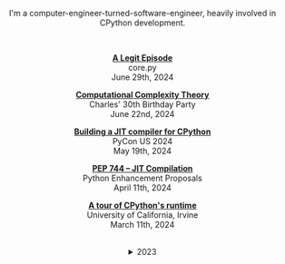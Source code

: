 <div align=center>

I'm a computer-engineer-turned-software-engineer, heavily involved in CPython development.

<br>

[**A Legit Episode**](https://www.youtube.com/watch?v=IGYxMsHw9iw)
<br>
core.py
<br>
June 29th, 2024

[**Computational Complexity Theory**](2024/06/22/building_a_jit_compiler_for_cpython.pdf)
<br>
Charles' 30th Birthday Party
<br>
June 22nd, 2024

[**Building a JIT compiler for CPython**](2024/05/19/building_a_jit_compiler_for_cpython.pdf)
<br>
PyCon US 2024
<br>
May 19th, 2024

[**PEP 744 – JIT Compilation**](https://www.python.org/dev/peps/pep-0744)
<br>
Python Enhancement Proposals
<br>
April 11th, 2024

[**A tour of CPython's runtime**](2024/03/11/a_tour_of_cpythons_runtime.pdf)
<br>
University of California, Irvine
<br>
March 11th, 2024

<br>
<details>
<summary> 2023 </summary>
<br>

[**A JIT compiler for CPython**](https://www.youtube.com/watch?v=HxSHIpEQRjs)
<br>
CPython Core Dev Sprint 2023
<br>
October 10th, 2023

[**Inside CPython 3.11's new specializing, adaptive interpreter**](https://www.youtube.com/watch?v=shQtrn1v7sQ)
<br>
PyCon US 2023
<br>
April 21st, 2023

[**A tour of CPython's bytecode compiler**](2023/03/14/a_tour_of_cpythons_bytecode_compiler.pdf)
<br>
University of California, Irvine
<br>
March 14th, 2023

<br>
<details>
<summary> 2022 </summary>
<br>

[**Python 3.11 Release Episode**](https://www.youtube.com/watch?v=Iak-6AsMLsU)
<br>
Talk Python
<br>
October 28th, 2022

[**A Team at Microsoft is Helping Make Python Faster**](https://devblogs.microsoft.com/python/python-311-faster-cpython-team)
<br>
Microsoft Python DevBlog
<br>
October 26th, 2022

[**Making CPython 3.11 Especially Fast**](https://www.youtube.com/watch?v=PGZPSWZSkJI&t=1472s)
<br>
Python 3.11 Release
<br>
October 24th, 2022

[**Python Perf: Specializing, Adaptive Interpreter**](https://www.youtube.com/watch?v=tNs18GDmAfg)
<br>
Talk Python
<br>
September 15th, 2022

[**A Perfect `match`**](https://www.youtube.com/watch?v=XpxTrDDcpPE)
<br>
PyCon US 2022
<br>
April 29th, 2022

<br>
<details>
<summary> 2021 </summary>
<br>

[**A Perfect `match`**](https://www.youtube.com/watch?v=ggPJLwIbbyY&t=213s)
<br>
PyCon JP 2021
<br>
October 16th, 2021

[**Structural Pattern Matching**](https://www.youtube.com/watch?v=AHT2l3hcIJg&t=2646s)
<br>
Python 3.10 Release Stream
<br>
October 4th, 2021

[**What's New in Python 3.10**](https://www.youtube.com/watch?v=JteTO3EE7y0)
<br>
PyCharm by JetBrains
<br>
October 4th, 2021

<br>
<details>
<summary> 2020 </summary>
<br>

[**Dynamic Pattern Matching with Python**](https://dl.acm.org/doi/10.1145/3426422.3426983)
<br>
Dynamic Languages Symposium 2020
<br>
November 15th, 2020

[**PEP 634 – Structural Pattern Matching: Specification**](https://www.python.org/dev/peps/pep-0634)
<br>
Python Enhancement Proposals
<br>
September 12th, 2020

[**PEP 622 – Structural Pattern Matching**](https://www.python.org/dev/peps/pep-0622)
<br>
Python Enhancement Proposals
<br>
June 23rd, 2020

[**PEP 618 – Add Optional Length-Checking To zip**](https://www.python.org/dev/peps/pep-0618)
<br>
Python Enhancement Proposals
<br>
May 1st, 2020

[**PEP 614 – Relaxing Grammar Restrictions On Decorators**](https://www.python.org/dev/peps/pep-0614)
<br>
Python Enhancement Proposals
<br>
February 10th, 2020

<br>
<details>
<summary> 2019 </summary>
<br>

[**PEP 584 – Add Union Operators To dict**](https://www.python.org/dev/peps/pep-0584)
<br>
Python Enhancement Proposals
<br>
March 1st, 2019

</details>
</details>
</details>
</details>
</details>

</div>
